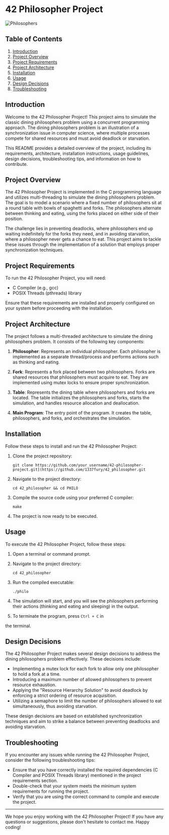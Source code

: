 # 42 Philosopher Project

![Philosophers](philosophers.jpg)

## Table of Contents
1. [Introduction](#introduction)
2. [Project Overview](#project-overview)
3. [Project Requirements](#project-requirements)
4. [Project Architecture](#project-architecture)
5. [Installation](#installation)
6. [Usage](#usage)
7. [Design Decisions](#design-decisions)
8. [Troubleshooting](#troubleshooting)

## Introduction

Welcome to the 42 Philosopher Project! This project aims to simulate the classic dining philosophers problem using a concurrent programming approach. The dining philosophers problem is an illustration of a synchronization issue in computer science, where multiple processes compete for shared resources and must avoid deadlock or starvation.

This README provides a detailed overview of the project, including its requirements, architecture, installation instructions, usage guidelines, design decisions, troubleshooting tips, and information on how to contribute.

## Project Overview

The 42 Philosopher Project is implemented in the C programming language and utilizes multi-threading to simulate the dining philosophers problem. The goal is to model a scenario where a fixed number of philosophers sit at a round table with bowls of spaghetti and forks. The philosophers alternate between thinking and eating, using the forks placed on either side of their position.

The challenge lies in preventing deadlocks, where philosophers end up waiting indefinitely for the forks they need, and in avoiding starvation, where a philosopher never gets a chance to eat. This project aims to tackle these issues through the implementation of a solution that employs proper synchronization techniques.

## Project Requirements

To run the 42 Philosopher Project, you will need:

- C Compiler (e.g., gcc)
- POSIX Threads (pthreads) library

Ensure that these requirements are installed and properly configured on your system before proceeding with the installation.

## Project Architecture

The project follows a multi-threaded architecture to simulate the dining philosophers problem. It consists of the following key components:

1. **Philosopher**: Represents an individual philosopher. Each philosopher is implemented as a separate thread/process and performs actions such as thinking and eating.

2. **Fork**: Represents a fork placed between two philosophers. Forks are shared resources that philosophers must acquire to eat. They are implemented using mutex locks to ensure proper synchronization.

3. **Table**: Represents the dining table where philosophers and forks are located. The table initializes the philosophers and forks, starts the simulation, and handles resource allocation and deallocation.

4. **Main Program**: The entry point of the program. It creates the table, philosophers, and forks, and orchestrates the simulation.

## Installation

Follow these steps to install and run the 42 Philosopher Project:

1. Clone the project repository:

   ```
   git clone https://github.com/your_username/42-philosopher-project.git](https://github.com/1337fury/42_philosopher.git
   ```

2. Navigate to the project directory:

   ```
   cd 42_philosopher && cd PHILO
   ```

3. Compile the source code using your preferred C compiler:

   ```
   make 
   ```

4. The project is now ready to be executed.

## Usage

To execute the 42 Philosopher Project, follow these steps:

1. Open a terminal or command prompt.

2. Navigate to the project directory:

   ```
   cd 42_philosopher
   ```

3. Run the compiled executable:

   ```
   ./philo
   ```

4. The simulation will start, and you will see the philosophers performing their actions (thinking and eating and sleeping) in the output.

5. To terminate the program, press `Ctrl + C` in

 the terminal.

## Design Decisions

The 42 Philosopher Project makes several design decisions to address the dining philosophers problem effectively. These decisions include:

- Implementing a mutex lock for each fork to allow only one philosopher to hold a fork at a time.
- Introducing a maximum number of allowed philosophers to prevent resource exhaustion.
- Applying the "Resource Hierarchy Solution" to avoid deadlock by enforcing a strict ordering of resource acquisition.
- Utilizing a semaphore to limit the number of philosophers allowed to eat simultaneously, thus avoiding starvation.

These design decisions are based on established synchronization techniques and aim to strike a balance between preventing deadlocks and avoiding starvation.

## Troubleshooting

If you encounter any issues while running the 42 Philosopher Project, consider the following troubleshooting tips:

- Ensure that you have correctly installed the required dependencies (C Compiler and POSIX Threads library) mentioned in the project requirements section.
- Double-check that your system meets the minimum system requirements for running the project.
- Verify that you are using the correct command to compile and execute the project.

---
We hope you enjoy working with the 42 Philosopher Project! If you have any questions or suggestions, please don't hesitate to contact me. Happy coding!
